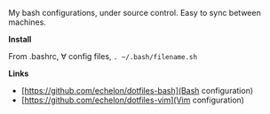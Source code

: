 My bash configurations, under source control. 
Easy to sync between machines.

**Install**

From .bashrc, &forall; config files, `. ~/.bash/filename.sh`

**Links** 

* [https://github.com/echelon/dotfiles-bash](Bash configuration)
* [https://github.com/echelon/dotfiles-vim](Vim configuration)
